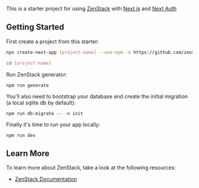 This is a starter project for using [ZenStack](https://github.com/zenstackhq/zenstack) with [Next.js](https://nextjs.org/) and [Next Auth](https://next-auth.js.org/)

## Getting Started

First create a project from this starter:

```bash
npx create-next-app [project-name] --use-npm -e https://github.com/zenstackhq/nextjs-auth-starter

cd [project-name]
```

Run ZenStack generator:

```
npm run generate
```

You'll also need to bootstrap your database and create the initial migration (a local sqlite db by default):

```
npm run db:migrate -- -n init
```

Finally it's time to run your app locally:

```
npm run dev
```

## Learn More

To learn more about ZenStack, take a look at the following resources:

-   [ZenStack Documentation](https://github.com/zenstackhq/zenstack#readme)
